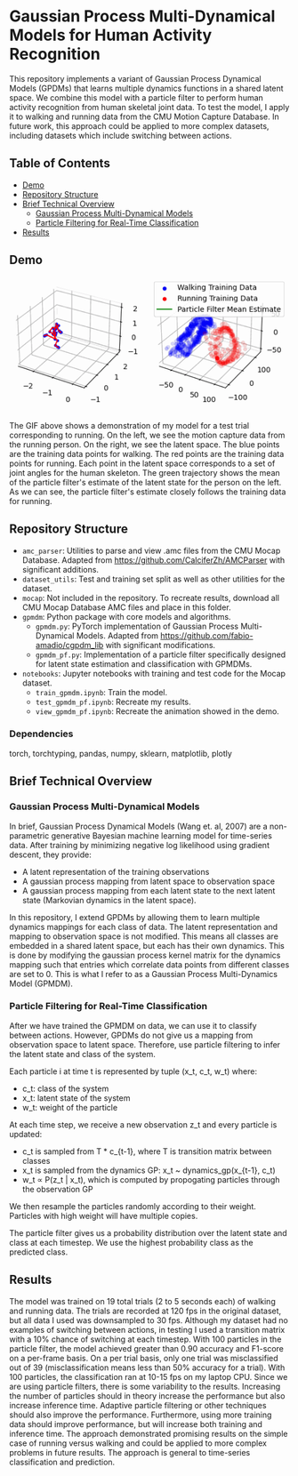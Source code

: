 ﻿# Gaussian Process Multi-Dynamical Models for Human Activity Recognition

This repository implements a variant of Gaussian Process Dynamical Models (GPDMs) that learns multiple dynamics functions in a shared latent space. We combine this model with a particle filter to perform human activity recognition from human skeletal joint data. To test the model, I apply it to walking and running data from the CMU Motion Capture Database. In future work, this approach could be applied to more complex datasets, including datasets which include switching between actions.

## Table of Contents
- [Demo](#demo)
- [Repository Structure](#repository-structure)
- [Brief Technical Overview](#brief-technical-overview)
  - [Gaussian Process Multi-Dynamical Models]($gaussian-process-multi-dynamical-models)
  - [Particle Filtering for Real-Time Classification]($particle-filtering-for-real-time-classification)
- [Results](#results)

## Demo
![Demo of my model for a running trial](https://raw.githubusercontent.com/Priyanshu4/gpmdm/refs/heads/demo-gif/demo.gif)

The GIF above shows a demonstration of my model for a test trial corresponding to running. On the left, we see the motion capture data from the running person. 
On the right, we see the latent space. The blue points are the training data points for walking. The red points are the training data points for running. 
Each point in the latent space corresponds to a set of joint angles for the human skeleton. The green trajectory shows the mean of the particle filter's estimate of the latent state for the person on the left.
As we can see, the particle filter's estimate closely follows the training data for running. 

## Repository Structure
- `amc_parser`: Utilities to parse and view .amc files from the CMU Mocap Database. Adapted from https://github.com/CalciferZh/AMCParser with significant additions.
- `dataset_utils`: Test and training set split as well as other utilities for the dataset.
- `mocap`: Not included in the repository. To recreate results, download all CMU Mocap Database AMC files and place in this folder.
- `gpmdm`: Python package with core models and algorithms.
    - `gpmdm.py`: PyTorch implementation of Gaussian Process Multi-Dynamical Models. Adapted from https://github.com/fabio-amadio/cgpdm_lib with significant modifications.
    - `gpmdm_pf.py`: Implementation of a particle filter specifically designed for latent state estimation and classification with GPMDMs.
- `notebooks`: Jupyter notebooks with training and test code for the Mocap dataset.
    - `train_gpmdm.ipynb`: Train the model.
    - `test_gpmdm_pf.ipynb`: Recreate my results.
    - `view_gpmdm_pf.ipynb`: Recreate the animation showed in the demo.
 
### Dependencies
torch, torchtyping, pandas, numpy, sklearn, matplotlib, plotly 

## Brief Technical Overview

### Gaussian Process Multi-Dynamical Models
In brief, Gaussian Process Dynamical Models (Wang et. al, 2007) are a non-parametric generative Bayesian machine learning model for time-series data. 
After training by minimizing negative log likelihood using gradient descent, they provide:
- A latent representation of the training observations
- A gaussian process mapping from latent space to observation space
- A gaussian process mapping from each latent state to the next latent state (Markovian dynamics in the latent space).

In this repository, I extend GPDMs by allowing them to learn multiple dynamics mappings for each class of data. The latent representation and mapping to observation space is not modified. This means all classes are embedded in a shared latent space, but each has their own dynamics. This is done by modifying the gaussian process kernel matrix for the dynamics mapping such that entries which correlate data points from different classes are set to 0. This is what I refer to as a Gaussian Process Multi-Dynamics Model (GPMDM).

### Particle Filtering for Real-Time Classification
After we have trained the GPMDM on data, we can use it to classify between actions. However, GPDMs do not give us a mapping from observation space to latent space. Therefore, use particle filtering to infer the latent state and class of the system. 

Each particle i at time t is represented by tuple (x_t, c_t, w_t) where:
- c_t: class of the system
- x_t: latent state of the system
- w_t: weight of the particle
  
At each time step, we receive a new observation z_t and every particle is updated:
- c_t is sampled from T * c_{t-1}, where T is transition matrix between classes
- x_t is sampled from the dynamics GP: x_t ~ dynamics_gp(x_{t-1}, c_t) 
- w_t ∝ P(z_t | x_t), which is computed by propogating particles through the observation GP

We then resample the particles randomly according to their weight. Particles with high weight will have multiple copies.

The particle filter gives us a probability distribution over the latent state and class at each timestep. We use the highest probability class as the predicted class.

## Results
The model was trained on 19 total trials (2 to 5 seconds each) of walking and running data. The trials are recorded at 120 fps in the original dataset, but all data I used was downsampled to 30 fps. Although my dataset had no examples of switching between actions, in testing I used a transition matrix with a 10% chance of switching at each timestep. With 100 particles in the particle filter, the model achieved greater than 0.90 accuracy and F1-score on a per-frame basis. On a per trial basis, only one trial was misclassified out of 39 (misclassification means less than 50% accuracy for a trial). With 100 particles, the classification ran at 10-15 fps on my laptop CPU. Since we are using particle filters, there is some variability to the results. Increasing the number of particles should in theory increase the performance but also increase inference time. Adaptive particle filtering or other techniques should also improve the performance. Furthermore, using more training data should improve performance, but will increase both training and inference time. The approach demonstrated promising results on the simple case of running versus walking and could be applied to more complex problems in future results. The approach is general to time-series classification and prediction. 

